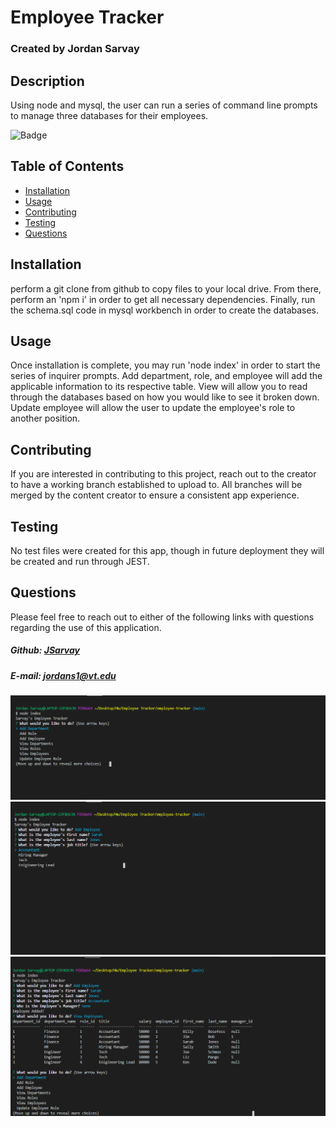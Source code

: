 # Employee Tracker
### Created by Jordan Sarvay

## Description
Using node and mysql, the user can run a series of command line prompts to manage three databases for their employees.

![Badge](https://img.shields.io/static/v1?label=License&message=MIT&color=<brightgreen>)

## Table of Contents
* [Installation](#installation)
* [Usage](#usage)
* [Contributing](#contributing)
* [Testing](#testing)
* [Questions](#questions)
    
## Installation
<a name="installation"></a>
perform a git clone from github to copy files to your local drive. From there, perform an 'npm i' in order to get all necessary dependencies. Finally, run the schema.sql code in mysql workbench in order to create the databases.
    
## Usage
<a name="usage"></a>
Once installation is complete, you may run 'node index' in order to start the series of inquirer prompts. Add department, role, and employee will add the applicable information to its respective table. View will allow you to read through the databases based on how you would like to see it broken down. Update employee will allow the user to update the employee's role to another position.
    
## Contributing
<a name="contributing"></a>
If you are interested in contributing to this project, reach out to the creator to have a working branch established to upload to. All branches will be merged by the content creator to ensure a consistent app experience.

## Testing
<a name="testing"></a>
No test files were created for this app, though in future deployment they will be created and run through JEST.
    
## Questions
<a name="questions"></a>
Please feel free to reach out to either of the following links with questions regarding the use of this application.

##### Github: [JSarvay](http://github.com/JSarvay/)
##### E-mail: jordans1@vt.edu

![start](./Assets/start.png)
![employee](./Assets/employee.png)
![view](./Assets/view.png)